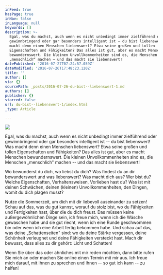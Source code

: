 ```yaml
---
inFeed: true
hasPage: true
inNav: false
inLanguage: null
keywords: []
description: >-
  Egal, was du machst, auch wenn es nicht unbedingt immer zielführend oder
  gewinnbringend oder gar besonders intelligent ist – du bist liebenswert! Was
  macht denn einen Menschen liebenswert? Etwa seine großen und tollen
  Eigenschaften und Fähigkeiten? Das alles ist gut, aber es macht Menschen
  bewundernswert. Die kleinen Unvollkommenheiten sind es, die Menschen
  „menschlich“ machen – und das macht sie liebenswert! 
datePublished: '2016-07-27T07:24:57.059Z'
dateModified: '2016-07-26T17:48:23.120Z'
title: ''
author: []
via: {}
sourcePath: _posts/2016-07-26-du-bist--liebenswert-1.md
authors: []
publisher: {}
starred: false
url: du-bist--liebenswert-1/index.html
_type: Article

---
```

![](https://the-grid-user-content.s3-us-west-2.amazonaws.com/e676e87d-cfc2-4c64-b3fc-c79d12e72e55.jpg)

Egal, was du machst, auch wenn es nicht unbedingt immer zielführend oder gewinnbringend oder gar besonders intelligent ist -- du bist liebenswert! Was macht denn einen Menschen liebenswert? Etwa seine großen und tollen Eigenschaften und Fähigkeiten? Das alles ist gut, aber es macht Menschen bewundernswert. Die kleinen Unvollkommenheiten sind es, die Menschen „menschlich" machen -- und das macht sie liebenswert! 

Wo bewunderst du dich, wo liebst du dich? Was findest du an dir bewunderswert und was liebenswert? Was macht dich aus? Wer bist du? Welche Eigenschaften, Verhaltensweisen, Vorlieben hast du? Was ist mit deinen Schwächen, deinen (kleinen) Unvollkommenheiten, den Dingen, womit du dich plagen musst? 

Nutze die Sommerzeit, um dich mit dir liebevoll auseinander zu setzen! Schau auf das, was du gut kannst, worauf du stolz bist, wo du Fähigkeiten und Fertigkeiten hast, über die du dich freust. Das müssen keine außergewöhnlichen Dinge sein, ich freue mich, wenn ich die Wäsche gewaschen habe und sie gut riecht, wenn ich eine Runde geschwommen bin oder wenn ich eine Arbeit fertig bekommen habe. Und schau auf das, was deine „Schattenseiten" sind: wo du deine Stärke vergessen, deine Schönheit verleugnet und deine Fähigkeiten versteckt hast. Mach dir bewusst, dass alles zu dir gehört: Licht und Schatten! 

Wenn Sie über das oder ähnliches mit mir reden möchten, dann bitte rufen Sie mich an oder machen Sie online einen Termin mit mir aus. Ich freue mich darauf, mit Ihnen zu sprechen und Ihnen -- so gut ich kann -- zu helfen!